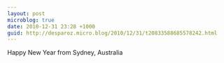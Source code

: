 ```yaml
---
layout: post
microblog: true
date: 2010-12-31 23:28 +1000
guid: http://desparoz.micro.blog/2010/12/31/t20833588685578242.html
---
```

Happy New Year from Sydney, Australia

